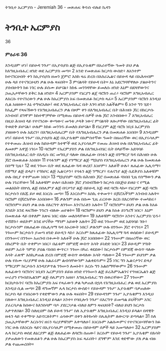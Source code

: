 ﻿
 ትንቢተ ኤርምያስ - Jeremiah 36 - መጽሐፍ ቅዱስ ብሉይ ኪዳን
# ትንቢተ ኤርምያስ
36
### ምዕራፍ 36
 እንዲህም ሆነ፤ በይሁዳ ንጉሥ በኢዮስያስ ልጅ በኢዮአቄም በአራተኛው ዓመት ይህ ቃል ከእግዚአብሔር ዘንድ ወደ ኤርምያስ መጣ።
2  አንድ የመጽሐፍ ክርታስ ውሰድ፥ ለአንተም ከተናገርሁበት ቀን ከኢዮስያስ ዘመን ጀምሮ እስከ ዛሬ ድረስ በእስራኤልና በይሁዳ ላይ በአሕዛብም ሁሉ ላይ የተናገርሁህን ቃል ሁሉ ጻፍበት።
3  ምናልባት የይሁዳ ቤት። እኔ አደርግባቸዋለሁ ያልሁትንና ያሰብሁትን ክፉ ነገር ሁሉ ይሰሙ ይሆናል፥ ከክፋ መንገዳቸው ይመለሱ ዘንድ እኔም በደላቸውንና ኃጢአታቸውን ይቅር እል ዘንድ።
4  ኤርምያስም የኔርያን ልጀ ባሮክን ጠራ፥ ባሮክም እግዚአብሔር ለእርሱ የተናገረውን ቃል ሁሉ ከኤርምያስ አፍ በመጽሐፉ ክርታስ ጻፈ።
5  ኤርምያስም ባሮክን እንዲህ ሲል አዘዘው። እኔ ተግዤአለሁ፤ ወደ እግዚአብሔር ቤት እገባ ዘንድ አልችልም።
6  አንተ ግን ሂድ፥ ከአፌም የጻፍኸውን የእግዚአብሔርን ቃል በጾም ቀን በእግዚአብሔር ቤት በሕዝቡ ጆር በክርታሱ አንብብ፤ ደግሞም ከከተሞቻቸው በሚወጡ በይሁዳ ሰዎች ሁሉ ጆሮ አንብበው።
7  እግዚአብሔር በዚህ ሕዝብ ላይ የተናገረው ቍጣውና መዓቱ ታላቅ ነውና ምናልባት ጸሎታቸው በእግዚአብሔር ፊት ትወድቅ ይሆናል፥ ሁሉም ከክፉ መንገዱ ይመለስ ይሆናል።
8  የኔርያም ልጅ ባሮክ ነቢዩ ኤርምያስ ያዘዘውን ሁሉ አደረገ፥ በእግዚአብሔርም ቤት የእግዚአብሔርን ቃል በመጽሐፉ አነበበ።
9  እንዲህም ሆነ፤ በይሁዳ ንጉሥ በኢዮስያስ ልጅ በኢዮአቄም በአምስተኛው ዓመት በዘጠነኛው ወር በኢየሩሳሌም የተቀመጡ ሕዝብ ሁሉ ከይሁዳም ከተሞች ወደ ኢየሩሳሌም የመጡ ሕዝብ ሁሉ በእግዚአብሔር ፊት ለመጾም አዋጅ ነገሩ።
10  ባሮክም የኤርምያስን ቃል በእግዚአብሄር ቤት በላይኛው አደባባይ በእግዚአብሔር ቤት በአዲሱ በር መግቢያ ባለው በጸሐፊው በሳፋን ልጅ በገማርያ ጓዳ በሕዝቡ ሁሉ ጆሮ በመጽሐፉ አነበበ።
11  የሳፋንም ልጅ የገማርያ ልጅ ሚክያስ የእግዚአብሔርን ቃል ሁሉ ከመጽሐፉ በሰማ ጊዜ፥
12  ወደ ንጉሡ ቤት ወደ ጸሐፊው ጓዳ ወረደ፤ እነሆም፥ አለቆች ሁሉ፥ ጸሐፊው ኤሊሳማ፥ የሸማያ ልጅ ድላያ፥ የዓክቦር ልጅ ኤልናታን፥ የሳፋን ልጅ ገማርያ፥ የሐናንያ ልጅ ሴዴቅያስ አለቆቹም ሁሉ በዚያ ተቀምጠው ነበር።
13  ሚክያስም ባሮክ በሕዝቡ ጆሮ በመጽሐፉ ባነበበ ጊዜ የሰማውን ቃል ሁሉ ነገራቸው።
14  አለቆቹም ሁሉ። በሕዝቡ ጆሮ ያነበብኸውን ክርታስ በእጅህ ይዘህ ና የሚል መልእክት በኵሲ ልጅ በሰሌምያ ልጅ በናታንያ ልጅ በይሁዲ እጅ ወደ ባሮክ ላኩ። የኔርያም ልጅ ባሮክ ክርታሱን በእጁ ይዞ ወደ እነርሱ መጣ።
15  እነርሱም። እስኪ ተቀመጥ፥ በጆሮአችንም አንብብ አሉት። ባሮክም በጆሮአቸው አነበበው።
16  ቃሉንም ሁሉ በሰሙ ጊዜ ፈርተው እርስ በእርሳቸው ተመካከሩ፥ ባሮክንም። ይህን ቃል ሁሉ በእርግጥ ለንጉሡ እንናገራለን አሉት።
17  ባሮክንም። ይህን ቃል ሁሉ ከአፉ እንዴት እንደ ጻፍኸው ንገረን ብለው ጠየቁት።
18  ባሮክም። ይህን ቃል ከአፉ ይነግረኝ ነበር፥ እኔም በመጽሐፉ ላይ በቀለም እጽፍ ነበር ብሎ መለሰላቸው።
19  አለቆቹም ባሮክን። አንተና ኤርምያስ ሂዱ፥ ተሸሸጉ፥ ወዴትም እንደ ሆናችሁ ማንም አይወቅ አሉት።
20  ወደ ንጉሡም ወደ አደባባይ ገቡ፥ ክርታሱንም በጸሐፊው በኤሊሳማ ጓዳ አኑረውት ነበር፤ ቃሉንም ሁሉ በንጉሡ ጆሮ ተናገሩ።
21  ንጉሡም ክርታሱን ያመጣ ዘንድ ይሁዲን ላከ፥ እርሱም ከጸሐፊው ከኤሊሳማ ጓዳ ወሰደው፤ ይሁዲም በንጉሡና በንጉሡ አጠገብ በቆሙት አለቆች ሁሉ ጆሮ አነበበው።
22  ንጉሡም በዘጠነኛው ወር በክረምት ቤት ተቀምጦ ነበር፥ በፊቱም በምድጃ ውስጥ እሳት ይነድድ ነበር።
23  ይሁዲም ሦስት ወይም አራት ዓምድ ያህል ባነበበ ቍጥር፥ ንጉሡ በካራ ቀደደው፤ ክርታሱም በምድጃ ውስጥ ባለው እሳት ፈጽሞ እስኪቃጠል ድረስ በምድጃ ውስጥ ወዳለው እሳት ጣለው።
24  ንጉሡም ይህንም ቃል ሁሉ የሰሙ ባሪያዎቹ ሁሉ አልፈሩም ልብሳቸውንም አልቀደዱም።
25  ነገር ግን ኤልናታንና ድላያ ገማርያም ክርታሱን እንዳያቃጥል ንጉሡን ለመኑት፥ እርሱ ግን አልሰማቸውም።
26  ንጉሡም ጸሐፊውን ባሮክንና ነቢዩን ኤርምያስን ይይዙ ዘንድ የንጉሡን ልጅ ይረሕምኤልንና የዓዝርኤልን ልጅ ሠራያን የዓብድኤልንም ልጅ ሰሌምያን አዘዘ፥ እግዚአብሔር ግን ሰወራቸው።
27  ንጉሡም ክርስታሱንና ባሮክ ከኤርምያስ አፍ የጻፈውን ቃል ካቃጠለ በኋላ የእግዚአብሔር ቃል ወደ ኤርምያስ እንዲህ ሲል መጣ።
28  ዳግመኛም ሌላ ክርታስ ውሰድ፥ የይሁዳም ንጉሥ ኢዮአቄም ባቃጠለው ክርታስ ላይ የነበረውን የቀድሞውን ቃል ሁሉ ጻፍበት።
29  የይሁዳንም ንጉሥ ኢዮአቄምን እንዲህ በለው። እግዚአብሔር እንዲህ ይላል። አንተ። የባቢሎን ንጉሥ በእርግጥ ይመጣል ይህችንም አገር ያፈርሳታል ከሰውና ከእንስሳም ባዶ ያደርጋታል ብለህ ለምን ጻፍህበት? ብለህ ይህን ክርታስ አቃጥለሃል።
30  ስለዚህም ስለ ይሁዳ ንጉሥ ስለ ኢዮአቄም እግዚአብሔር እንዲህ ይላል። በዳዊት ዙፋን ላይ ተቀማጭ አይኖርለትም፥ ሬሳውም በቀን ለትኩሳት በሌሊትም ለውርጭ ይጣላል።
31  ስለ ኃጢአታቸውም እርሱንና ዘሩን ባሪያዎቹንም እቀጣለሁ፤ እነርሱም አልሰሙምና የተናገርሁባቸውን ክፉ ነገር ሁሉ በእነርሱ ላይና በኢየሩሳሌም በሚቀመጡ በይሁዳም ሰዎች ላይ አመጣለሁ።
32 
ኤርምያስም ሌላ ክርታስ ወሰደ ለኔርያም ልጅ ለጸሐፊው ለባሮክ ሰጠው፤ እርሱም የይሁዳ ንጉሥ ኢዮአቄም በእሳት ያቃጠለውን የመጽሐፉን ቃል ሁሉ ከኤርምያስ አፍ ጻፈበት፥ ደግሞም እንደ ቀድሞው ያለ ቃል ብዙ ቃል ተጨመረበት። 
